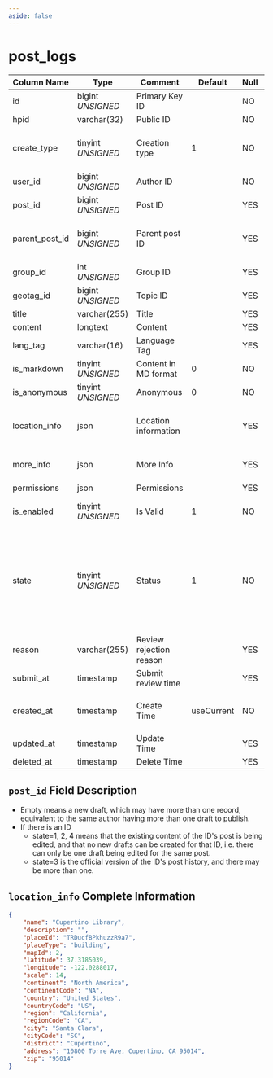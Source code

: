 ```yaml
---
aside: false
---
```


# post_logs

| Column Name | Type | Comment | Default | Null | Remark |
| --- | --- | --- | --- | --- | --- |
| id | bigint *UNSIGNED* | Primary Key ID |  | NO | Auto Increment |
| hpid | varchar(32) | Public ID |  | NO | **Unique** |
| create_type | tinyint *UNSIGNED* | Creation type | 1 | NO | 1.Quick create / 2.Editor create / 3.Restore from post |
| user_id | bigint *UNSIGNED* | Author ID |  | NO | Related field [users->id](../users/users.md) |
| post_id | bigint *UNSIGNED* | Post ID |  | YES | Related field [posts->id](posts.md) |
| parent_post_id | bigint *UNSIGNED* | Parent post ID |  | YES | Related field [posts->id](posts.md)<br>Empty means no referenced post |
| group_id | int *UNSIGNED* | Group ID |  | YES | Related field `groups->id` |
| geotag_id | bigint *UNSIGNED* | Topic ID |  | YES | Related field `geotags->id` |
| title | varchar(255) | Title |  | YES |  |
| content | longtext | Content |  | YES | Full content |
| lang_tag | varchar(16) | Language Tag |  | YES |  |
| is_markdown | tinyint *UNSIGNED* | Content in MD format | 0 | NO | 0.No / 1.Yes |
| is_anonymous | tinyint *UNSIGNED* | Anonymous | 0 | NO | 0.No / 1.Yes |
| location_info | json | Location information |  | YES | Empty means not creating or clearing when modifying |
| more_info | json | More Info |  | YES | E.g. publisher IP location name, device name, etc. |
| permissions | json | Permissions |  | YES |  |
| is_enabled | tinyint *UNSIGNED* | Is Valid | 1 | NO | 0.Invalid (visible only to yourself) / 1.Valid |
| state | tinyint *UNSIGNED* | Status | 1 | NO | 1.Unpublished (draft)<br>2.Published (under review)<br>3.Published (approved and archived)<br>4.Published (not approved, draft status again) |
| reason | varchar(255) | Review rejection reason |  | YES | Used when review is rejected |
| submit_at | timestamp | Submit review time |  | YES |  |
| created_at | timestamp | Create Time | useCurrent | NO | For example, MySQL defaults to `CURRENT_TIMESTAMP` |
| updated_at | timestamp | Update Time |  | YES |  |
| deleted_at | timestamp | Delete Time |  | YES |  |

## `post_id` Field Description

- Empty means a new draft, which may have more than one record, equivalent to the same author having more than one draft to publish.
- If there is an ID
    - state=1, 2, 4 means that the existing content of the ID's post is being edited, and that no new drafts can be created for that ID, i.e. there can only be one draft being edited for the same post.
    - state=3 is the official version of the ID's post history, and there may be more than one.

## `location_info` Complete Information

```json
{
    "name": "Cupertino Library",
    "description": "",
    "placeId": "TRDucfBPkhuzzR9a7",
    "placeType": "building",
    "mapId": 2,
    "latitude": 37.3185039,
    "longitude": -122.0288017,
    "scale": 14,
    "continent": "North America",
    "continentCode": "NA",
    "country": "United States",
    "countryCode": "US",
    "region": "California",
    "regionCode": "CA",
    "city": "Santa Clara",
    "cityCode": "SC",
    "district": "Cupertino",
    "address": "10800 Torre Ave, Cupertino, CA 95014",
    "zip": "95014"
}
```

